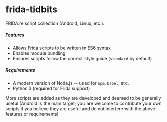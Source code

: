 # frida-tidbits

FRIDA.re script collection (Android, Linux, etc.).

##### Features

- Allows Frida scripts to be written in ES6 syntax
- Enables module bundling
- Ensures scripts follow the correct style guide (`standard` by default)

##### Requirements

- A modern version of Node.js -- used for `npm`, `babel`, etc.
- Python 3 (required for Frida support)

More scripts are added as they are developed and deemed to be generally useful (Android is the main target; you are welcome to contribute your own scripts if you believe they are useful and do not interfere with the above features or requirements)
